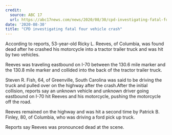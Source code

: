 ```yaml
---
credit:
  source: ABC 17
  url: https://abc17news.com/news/2020/08/30/cpd-investigating-fatal-four-vehicle-crash/
date: '2020-08-30'
title: "CPD investigating fatal four vehicle crash"
---
```

According to reports, 53-year-old Ricky L. Reeves, of Columbia, was found dead after he crashed his motorcycle into a tractor trailer truck and was hit by two vehicles.

Reeves was traveling eastbound on I-70 between the 130.6 mile marker and the 130.8 mile marker and collided into the back of the tractor trailer truck.

Steven R. Fish, 64, of Greenville, South Carolina was said to be driving the truck and pulled over on the highway after the crash.After the initial collision, reports say an unknown vehicle and unknown driver going eastbound on I-70 hit Reeves and his motorcycle, pushing the motorcycle off the road.

Reeves remained on the highway and was hit a second time by Patrick B. Finley, 80, of Columbia, who was driving a ford pick up truck.

Reports say Reeves was pronounced dead at the scene.
